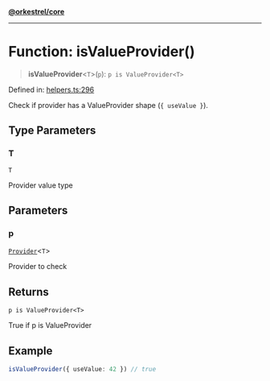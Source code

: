 [**@orkestrel/core**](../index.md)

***

# Function: isValueProvider()

> **isValueProvider**\<`T`\>(`p`): `p is ValueProvider<T>`

Defined in: [helpers.ts:296](https://github.com/orkestrel/core/blob/98df1af1b029ad0f39e413b90869151f4152e5dd/src/helpers.ts#L296)

Check if provider has a ValueProvider shape (`{ useValue }`).

## Type Parameters

### T

`T`

Provider value type

## Parameters

### p

[`Provider`](../type-aliases/Provider.md)\<`T`\>

Provider to check

## Returns

`p is ValueProvider<T>`

True if p is ValueProvider

## Example

```ts
isValueProvider({ useValue: 42 }) // true
```
